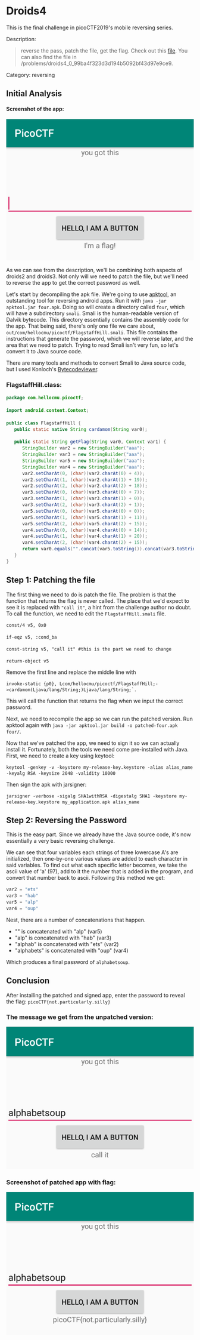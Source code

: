 # Droids4
This is the final challenge in picoCTF2019's mobile reversing series. 

Description:
> reverse the pass, patch the file, get the flag. Check out this [file](https://github.com/Samwise74/Writeups/raw/master/droids4-picoCTF-2019/four.apk). You can also find the file in /problems/droids4_0_99ba4f323d3d194b5092bf43d97e9ce9.

Category: reversing

## Initial Analysis
#### Screenshot of the app:
![Main Screen](https://github.com/Samwise74/Writeups/blob/master/droids4-picoCTF-2019/images/main_screen.png)

As we can see from the description, we'll be combining both aspects of droids2 and droids3. Not only will we need to patch the file, but we'll need to reverse the app to get the correct password as well. 

Let's start by decompiling the apk file. We're going to use [apktool](https://ibotpeaches.github.io/Apktool/), an outstanding tool for reversing android apps. Run it with `java -jar apktool.jar four.apk`. Doing so will create a directory called `four`, which will have a subdirectory `smali`. Smali is the human-readable version of Dalvik bytecode. This directory essentially contains the assembly code for the app. That being said, there's only one file we care about, `out/com/hellocmu/picoctf/FlagstaffHill.smali`. This file contains the instructions that generate the password, which we will reverse later, and the area that we need to patch. Trying to read Smali isn't very fun, so let's convert it to Java source code. 

There are many tools and methods to convert Smali to Java source code, but I used Konloch's [Bytecodeviewer](https://bytecodeviewer.com/).

### FlagstaffHill.class:
```Java
package com.hellocmu.picoctf;

import android.content.Context;

public class FlagstaffHill {
   public static native String cardamom(String var0);

   public static String getFlag(String var0, Context var1) {
      StringBuilder var2 = new StringBuilder("aaa");
      StringBuilder var3 = new StringBuilder("aaa");
      StringBuilder var5 = new StringBuilder("aaa");
      StringBuilder var4 = new StringBuilder("aaa");
      var2.setCharAt(0, (char)(var2.charAt(0) + 4));
      var2.setCharAt(1, (char)(var2.charAt(1) + 19));
      var2.setCharAt(2, (char)(var2.charAt(2) + 18));
      var3.setCharAt(0, (char)(var3.charAt(0) + 7));
      var3.setCharAt(1, (char)(var3.charAt(1) + 0));
      var3.setCharAt(2, (char)(var3.charAt(2) + 1));
      var5.setCharAt(0, (char)(var5.charAt(0) + 0));
      var5.setCharAt(1, (char)(var5.charAt(1) + 11));
      var5.setCharAt(2, (char)(var5.charAt(2) + 15));
      var4.setCharAt(0, (char)(var4.charAt(0) + 14));
      var4.setCharAt(1, (char)(var4.charAt(1) + 20));
      var4.setCharAt(2, (char)(var4.charAt(2) + 15));
      return var0.equals("".concat(var5.toString()).concat(var3.toString()).concat(var2.toString()).concat(var4.toString())) ? "call it" : "NOPE";
   }
}
```
####
## Step 1: Patching the file
The first thing we need to do is patch the file. The problem is that the function that returns the flag is never called. The place that we'd expect to see it is replaced with `"call it"`, a hint from the challenge author no doubt. To call the function, we need to edit the `FlagstaffHill.smali` file. 
```
const/4 v5, 0x0

if-eqz v5, :cond_ba

const-string v5, "call it" #this is the part we need to change

return-object v5
```
Remove the first line and replace the middle line with 
```
invoke-static {p0}, Lcom/hellocmu/picoctf/FlagstaffHill;->cardamom(Ljava/lang/String;)Ljava/lang/String;`. 
```
This will call the function that returns the flag when we input the correct password.

Next, we need to recompile the app so we can run the patched version. Run apktool again with `java -jar apktool.jar build -o patched-four.apk four/`.

Now that we've patched the app, we need to sign it so we can actually install it. Fortunately, both the tools we need come pre-installed with Java. First, we need to create a key using keytool:
```
keytool -genkey -v -keystore my-release-key.keystore -alias alias_name -keyalg RSA -keysize 2048 -validity 10000
```
Then sign the apk with jarsigner:
```
jarsigner -verbose -sigalg SHA1withRSA -digestalg SHA1 -keystore my-release-key.keystore my_application.apk alias_name
```
## Step 2: Reversing the Password
This is the easy part. Since we already have the Java source code, it's now essentially a very basic reversing challenge. 

We can see that four variables each strings of three lowercase A's are initialized, then one-by-one various values are added to each character in said variables. To find out what each specific letter becomes, we take the ascii value of 'a' (97), add to it the number that is added in the program, and convert that number back to ascii. Following this method we get:
```Java
var2 = "ets"
var3 = "hab"
var5 = "alp"
var4 = "oup"
```
Nest, there are a number of concatenations that happen. 
* "" is concatenated with "alp" (var5)
* "alp" is concatenated with "hab" (var3)
* "alphab" is concatenated with "ets" (var2)
* "alphabets" is concatenated with "oup" (var4)

Which produces a final password of `alphabetsoup`.
## Conclusion
After installing the patched and signed app, enter the password to reveal the flag:
`picoCTF{not.particularly.silly}`
### The message we get from the unpatched version:
![unpatched-correct-password](https://github.com/Samwise74/Writeups/blob/master/droids4-picoCTF-2019/images/unpatched_correct_password.png)
### Screenshot of patched app with flag:
![patched-correct-password](https://github.com/Samwise74/Writeups/blob/master/droids4-picoCTF-2019/images/patched_correct_password.png)
